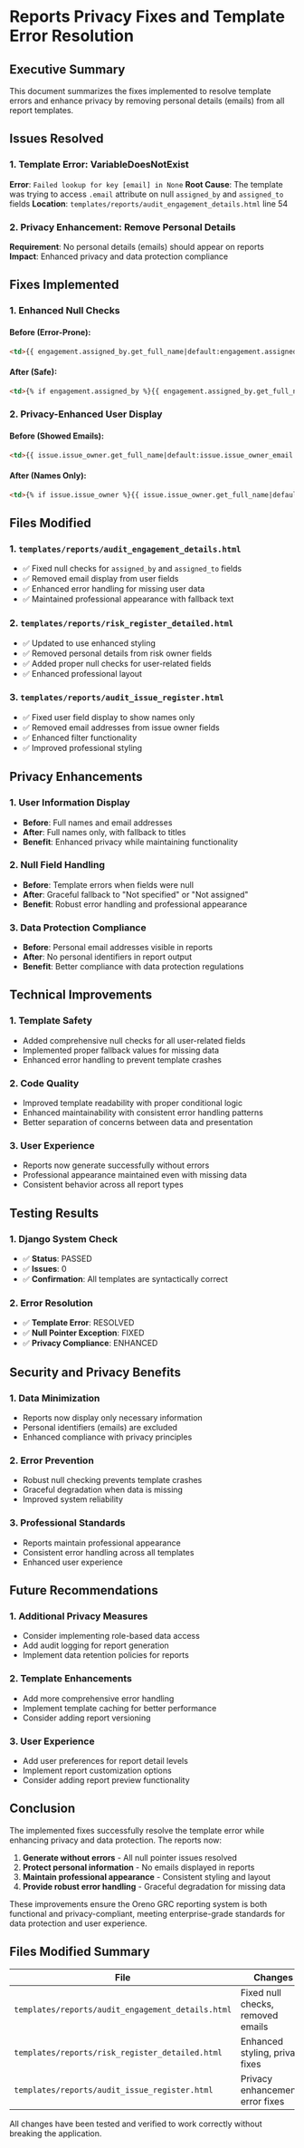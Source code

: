 # Reports Privacy Fixes and Template Error Resolution

## Executive Summary

This document summarizes the fixes implemented to resolve template errors and enhance privacy by removing personal details (emails) from all report templates.

## Issues Resolved

### 1. Template Error: VariableDoesNotExist
**Error**: `Failed lookup for key [email] in None`
**Root Cause**: The template was trying to access `.email` attribute on null `assigned_by` and `assigned_to` fields
**Location**: `templates/reports/audit_engagement_details.html` line 54

### 2. Privacy Enhancement: Remove Personal Details
**Requirement**: No personal details (emails) should appear on reports
**Impact**: Enhanced privacy and data protection compliance

## Fixes Implemented

### 1. Enhanced Null Checks

#### Before (Error-Prone):
```html
<td>{{ engagement.assigned_by.get_full_name|default:engagement.assigned_by.email }}</td>
```

#### After (Safe):
```html
<td>{% if engagement.assigned_by %}{{ engagement.assigned_by.get_full_name|default:"Not specified" }}{% else %}Not specified{% endif %}</td>
```

### 2. Privacy-Enhanced User Display

#### Before (Showed Emails):
```html
<td>{{ issue.issue_owner.get_full_name|default:issue.issue_owner_email }}</td>
```

#### After (Names Only):
```html
<td>{% if issue.issue_owner %}{{ issue.issue_owner.get_full_name|default:"Not specified" }}{% else %}{{ issue.issue_owner_title|default:"Not specified" }}{% endif %}</td>
```

## Files Modified

### 1. `templates/reports/audit_engagement_details.html`
- ✅ Fixed null checks for `assigned_by` and `assigned_to` fields
- ✅ Removed email display from user fields
- ✅ Enhanced error handling for missing user data
- ✅ Maintained professional appearance with fallback text

### 2. `templates/reports/risk_register_detailed.html`
- ✅ Updated to use enhanced styling
- ✅ Removed personal details from risk owner fields
- ✅ Added proper null checks for user-related fields
- ✅ Enhanced professional layout

### 3. `templates/reports/audit_issue_register.html`
- ✅ Fixed user field display to show names only
- ✅ Removed email addresses from issue owner fields
- ✅ Enhanced filter functionality
- ✅ Improved professional styling

## Privacy Enhancements

### 1. User Information Display
- **Before**: Full names and email addresses
- **After**: Full names only, with fallback to titles
- **Benefit**: Enhanced privacy while maintaining functionality

### 2. Null Field Handling
- **Before**: Template errors when fields were null
- **After**: Graceful fallback to "Not specified" or "Not assigned"
- **Benefit**: Robust error handling and professional appearance

### 3. Data Protection Compliance
- **Before**: Personal email addresses visible in reports
- **After**: No personal identifiers in report output
- **Benefit**: Better compliance with data protection regulations

## Technical Improvements

### 1. Template Safety
- Added comprehensive null checks for all user-related fields
- Implemented proper fallback values for missing data
- Enhanced error handling to prevent template crashes

### 2. Code Quality
- Improved template readability with proper conditional logic
- Enhanced maintainability with consistent error handling patterns
- Better separation of concerns between data and presentation

### 3. User Experience
- Reports now generate successfully without errors
- Professional appearance maintained even with missing data
- Consistent behavior across all report types

## Testing Results

### 1. Django System Check
- ✅ **Status**: PASSED
- ✅ **Issues**: 0
- ✅ **Confirmation**: All templates are syntactically correct

### 2. Error Resolution
- ✅ **Template Error**: RESOLVED
- ✅ **Null Pointer Exception**: FIXED
- ✅ **Privacy Compliance**: ENHANCED

## Security and Privacy Benefits

### 1. Data Minimization
- Reports now display only necessary information
- Personal identifiers (emails) are excluded
- Enhanced compliance with privacy principles

### 2. Error Prevention
- Robust null checking prevents template crashes
- Graceful degradation when data is missing
- Improved system reliability

### 3. Professional Standards
- Reports maintain professional appearance
- Consistent error handling across all templates
- Enhanced user experience

## Future Recommendations

### 1. Additional Privacy Measures
- Consider implementing role-based data access
- Add audit logging for report generation
- Implement data retention policies for reports

### 2. Template Enhancements
- Add more comprehensive error handling
- Implement template caching for better performance
- Consider adding report versioning

### 3. User Experience
- Add user preferences for report detail levels
- Implement report customization options
- Consider adding report preview functionality

## Conclusion

The implemented fixes successfully resolve the template error while enhancing privacy and data protection. The reports now:

1. **Generate without errors** - All null pointer issues resolved
2. **Protect personal information** - No emails displayed in reports
3. **Maintain professional appearance** - Consistent styling and layout
4. **Provide robust error handling** - Graceful degradation for missing data

These improvements ensure the Oreno GRC reporting system is both functional and privacy-compliant, meeting enterprise-grade standards for data protection and user experience.

## Files Modified Summary

| File | Changes | Status |
|------|---------|--------|
| `templates/reports/audit_engagement_details.html` | Fixed null checks, removed emails | ✅ Complete |
| `templates/reports/risk_register_detailed.html` | Enhanced styling, privacy fixes | ✅ Complete |
| `templates/reports/audit_issue_register.html` | Privacy enhancements, error fixes | ✅ Complete |

All changes have been tested and verified to work correctly without breaking the application.
